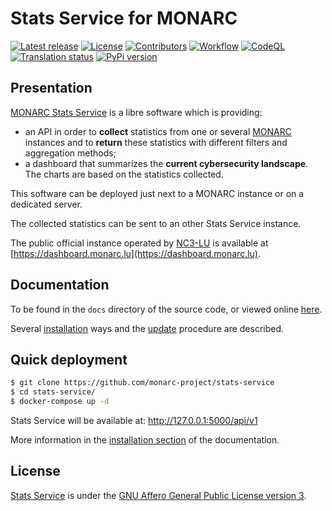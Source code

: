 # Stats Service for MONARC

[![Latest release](https://img.shields.io/github/release/monarc-project/stats-service.svg?style=flat-square)](https://github.com/monarc-project/stats-service/releases/latest)
[![License](https://img.shields.io/github/license/monarc-project/stats-service.svg?style=flat-square)](https://www.gnu.org/licenses/agpl-3.0.html)
[![Contributors](https://img.shields.io/github/contributors/monarc-project/stats-service.svg?style=flat-square)](https://github.com/monarc-project/stats-service/graphs/contributors)
[![Workflow](https://github.com/monarc-project/stats-service/workflows/Python%20application/badge.svg?style=flat-square)](https://github.com/monarc-project/stats-service/actions?query=workflow%3A%22Python+application%22)
[![CodeQL](https://github.com/monarc-project/stats-service/workflows/CodeQL/badge.svg?style=flat-square)](https://github.com/monarc-project/stats-service/actions?query=workflow%3A%22CodeQL%22)
[![Translation status](https://translate.monarc.lu/widgets/monarc-stats-service/-/svg-badge.svg)](https://translate.monarc.lu/engage/monarc-stats-service/)
[![PyPi version](https://img.shields.io/pypi/v/statsservice.svg?style=flat-square)](https://pypi.org/project/statsservice)

## Presentation

[MONARC Stats Service](https://github.com/monarc-project/stats-service) is a libre
software which is providing:

* an API in order to **collect** statistics from one or several
  [MONARC](https://github.com/monarc-project/MonarcAppFO) instances and to **return**
  these statistics with different filters and aggregation methods;
* a dashboard that summarizes the **current cybersecurity landscape**. The charts are
  based on the statistics collected.

This software can be deployed just next to a MONARC instance or on a dedicated server.

The collected statistics can be sent to an other Stats Service instance.

The public official instance operated by [NC3-LU](https://www.nc3.lu) is
available at [https://dashboard.monarc.lu](https://dashboard.monarc.lu).


## Documentation

To be found in the ``docs`` directory of the source code, or
viewed online [here](https://www.monarc.lu/documentation/stats-service/).

Several
[installation](https://www.monarc.lu/documentation/stats-service/master/installation.html)
ways and the
[update](https://www.monarc.lu/documentation/stats-service/master/updates.html)
procedure are described.


## Quick deployment

```bash
$ git clone https://github.com/monarc-project/stats-service
$ cd stats-service/
$ docker-compose up -d
```

Stats Service will be available at:
http://127.0.0.1:5000/api/v1

More information in the
[installation section](https://www.monarc.lu/documentation/stats-service/master/installation.html)
of the documentation.


## License

[Stats Service](https://github.com/monarc-project/stats-service) is under the
[GNU Affero General Public License version 3](https://www.gnu.org/licenses/agpl-3.0.html).
